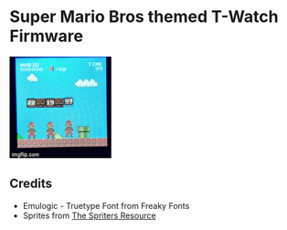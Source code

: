 # Super Mario Bros themed T-Watch Firmware

![Trailer](trailer.gif)

## Credits
* Emulogic - Truetype Font from Freaky Fonts
* Sprites from [The Spriters Resource](https://www.spriters-resource.com/nes/supermariobros/)